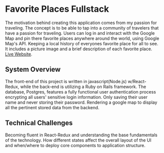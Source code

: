 # Favorite Places Fullstack

The motivation behind creating this application comes from my passion for
traveling. The concept is to be able to tap into a community of travelers that
have a passion for traveling. Users can log in and interact with the Google Map
and pin there favorite places anywhere around the world, using Google Map's API.
Keeping a local history of everyones favorite place for all to see. It includes a
picture image and a brief description of each favorite place. [Live Website](https://favorite-places-app.herokuapp.com/#/).

## System Overview

The front-end of this project is written in javascript(Node.js) w/React-Redux, while the back-end is utilizing a Ruby on Rails framework. The database, Postgres, features a
fully functional user authentication process encrypting all users' sensitive
login information. Only saving their user name and never storing
their password. Rendering a google map to display all the pertinent stored data from
the backend.

## Technical Challenges

Becoming fluent in React-Redux and understanding the base fundamentals of
the technology. How different states affect the overall layout of the UI
and when/where to deploy core components to application structure.
